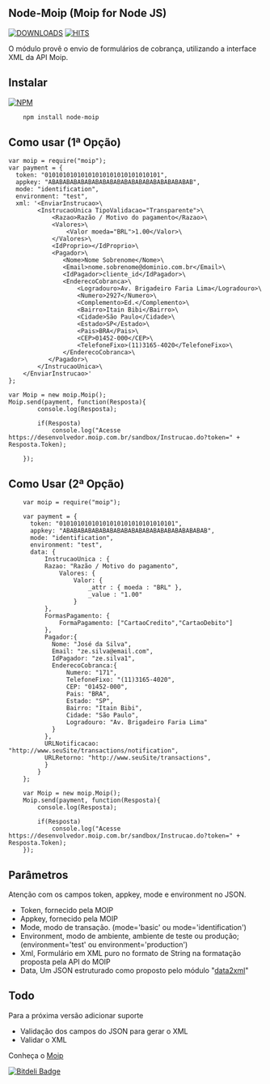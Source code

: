 
Node-Moip (Moip for Node JS) 
----------------------------
[![DOWNLOADS](https://img.shields.io/npm/dt/node-moip.svg?style=flat-square)](https://www.npmjs.com/package/node-moip)
[![HITS](http://hits.dwyl.io/lucasbrigida/node-moip.svg)](https://www.npmjs.com/package/node-moip)

O módulo provê o envio de formulários de cobrança, utilizando a interface XML da API Moip.

Instalar
--------
[![NPM](https://nodei.co/npm/node-moip.png?downloads=true&downloadRank=true&stars=true)](https://nodei.co/npm/node-moip/)

```bash
    npm install node-moip
```

Como usar (1ª Opção)
--------------------

    var moip = require("moip");
    var payment = {
      token: "01010101010101010101010101010101",
      appkey: "ABABABABABABABABABABABABABABABABABABABAB",
      mode: "identification",
      environment: "test",
      xml: '<EnviarInstrucao>\
		    <InstrucaoUnica TipoValidacao="Transparente">\
		        <Razao>Razão / Motivo do pagamento</Razao>\
		        <Valores>\
		            <Valor moeda="BRL">1.00</Valor>\
		        </Valores>\
		        <IdProprio></IdProprio>\
		        <Pagador>\
		           <Nome>Nome Sobrenome</Nome>\
		           <Email>nome.sobrenome@dominio.com.br</Email>\
		           <IdPagador>cliente_id</IdPagador>\
		           <EnderecoCobranca>\
		               <Logradouro>Av. Brigadeiro Faria Lima</Logradouro>\
		               <Numero>2927</Numero>\
		               <Complemento>Ed.</Complemento>\
		               <Bairro>Itain Bibi</Bairro>\
		               <Cidade>São Paulo</Cidade>\
		               <Estado>SP</Estado>\
		               <Pais>BRA</Pais>\
		               <CEP>01452-000</CEP>\
		               <TelefoneFixo>(11)3165-4020</TelefoneFixo>\
		           </EnderecoCobranca>\
		       </Pagador>\
		    </InstrucaoUnica>\
		</EnviarInstrucao>'
    };

    var Moip = new moip.Moip();
    Moip.send(payment, function(Resposta){ 
			console.log(Resposta);

			if(Resposta)
				console.log("Acesse https://desenvolvedor.moip.com.br/sandbox/Instrucao.do?token=" + Resposta.Token);

		});


Como Usar (2ª Opção)
--------------------

		var moip = require("moip");
		
		var payment = {
		  token: "01010101010101010101010101010101",
		  appkey: "ABABABABABABABABABABABABABABABABABABABAB",
		  mode: "identification",
		  environment: "test",
		  data: {
			  InstrucaoUnica : {
		      Razao: "Razão / Motivo do pagamento",
			      Valores: {
			          Valor: {
			              _attr : { moeda : "BRL" },
			              _value : "1.00"
			          }
		      },
		      FormasPagamento: {
		          FormaPagamento: ["CartaoCredito","CartaoDebito"] 
		      },
		      Pagador:{
		        Nome: "José da Silva",
		        Email: "ze.silva@email.com",
		        IdPagador: "ze.silva1",
		        EnderecoCobranca:{
		        	Numero: "171",
		        	TelefoneFixo: "(11)3165-4020",
		        	CEP: "01452-000",
		        	Pais: "BRA",
		        	Estado: "SP",
		        	Bairro: "Itain Bibi",
		        	Cidade: "São Paulo",
		        	Logradouro: "Av. Brigadeiro Faria Lima"
		        }
		      },
		      URLNotificacao: "http://www.seuSite/transactions/notification",
		      URLRetorno: "http://www.seuSite/transactions",
			  }
			}
		};

		var Moip = new moip.Moip();
		Moip.send(payment, function(Resposta){ 
			console.log(Resposta);

			if(Resposta)
				console.log("Acesse https://desenvolvedor.moip.com.br/sandbox/Instrucao.do?token=" + Resposta.Token);
		});



Parâmetros
----------

Atenção com os campos token, appkey, mode e environment no JSON.

  - Token, fornecido pela MOIP
  - Appkey, fornecido pela MOIP
  - Mode, modo de transação. (mode='basic' ou mode='identification')
  - Environment, modo de ambiente, ambiente de teste ou produção; (environment='test' ou environment='production')
  - Xml, Formulário em XML puro no formato de String na formatação proposta pela API do MOIP
  - Data, Um JSON estruturado como proposto pelo módulo "[data2xml]"


Todo
----
Para a próxima versão adicionar suporte

  - Validação dos campos do JSON para gerar o XML 
  - Validar o XML


Conheça o [Moip]

  [Moip]: http://labs.moip.com.br/playground/
  [data2xml]: https://npmjs.org/package/data2xml

[![Bitdeli Badge](https://d2weczhvl823v0.cloudfront.net/lucasbrigida/node-moip/trend.png)](https://bitdeli.com/free "Bitdeli Badge")

